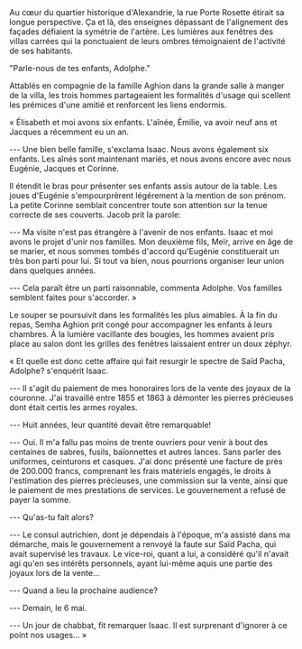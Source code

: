 <!--
C01S03: Un diner chez Isaac
Personnages:
  - Adolphe Grünberg
  - Isaac Aghion
  - Jacob Léon
  - Semha Aghion
  - Eugénie Aghion
  - Jacques Aghion
  - Corinne Aghion
POV: Adolphe Grünberg
Résumé:
-->

##

Au cœur du quartier historique d'Alexandrie, la rue Porte Rosette étirait sa
longue perspective.
Ça et là, des enseignes dépassant de l'alignement des façades 
défiaient la symétrie de l'artère.
Les lumières aux fenêtres des villas carrées qui la ponctuaient de leurs ombres
témoignaient de l'activité de ses habitants.

"Parle-nous de tes enfants, Adolphe."

Attablés en compagnie de la famille Aghion dans la grande salle à manger de la
villa, les trois hommes partageaient les formalités d'usage qui scellent
les prémices d'une amitié et renforcent les liens endormis.

« Élisabeth et moi avons six enfants. L'aînée, Émilie, va avoir neuf ans
et Jacques a récemment eu un an.

--- Une bien belle famille, s'exclama Isaac. Nous avons également six enfants.
Les aînés sont maintenant mariés, et nous avons encore avec nous Eugénie,
Jacques et Corinne.

Il étendit le bras pour présenter ses enfants assis autour de la table.
Les joues d'Eugénie s'empourprèrent légérement à la mention de son prénom.
La petite Corinne semblait concentrer toute son attention sur la tenue correcte de ses couverts.
Jacob prit la parole:

--- Ma visite n'est pas étrangère à l'avenir de nos enfants.
Isaac et moi avons le projet d'unir nos familles. Mon deuxième fils, Meïr,
arrive en âge de se marier, et nous sommes tombés d'accord qu'Eugénie
constituerait un très bon parti pour lui. Si tout va bien, nous pourrions
organiser leur union dans quelques années.

--- Cela paraît être un parti raisonnable, commenta Adolphe. 
Vos familles semblent faites pour s'accorder. »


Le souper se poursuivit dans les formalités les plus aimables.
À la fin du repas, Semha Aghion prit congé pour accompagner les
enfants à leurs chambres. À la lumière vacillante des bougies, les hommes
avaient pris place au salon dont les grilles des fenêtres laissaient entrer un
doux zéphyr.

« Et quelle est donc cette affaire qui fait resurgir le spectre de Saïd
Pacha, Adolphe? s'enquérit Isaac.

--- Il s'agit du paiement de mes honoraires lors de la vente des joyaux de la
couronne. J'ai travaillé entre 1855 et 1863 à démonter les pierres précieuses
dont était certis les armes royales. 

--- Huit années, leur quantité devait être remarquable!

--- Oui. Il m'a fallu pas moins de trente ouvriers pour venir à bout des
centaines de sabres, fusils, baïonnettes et autres lances. Sans parler des
uniformes, ceinturons et casques. J'ai donc présenté une facture de près de 200.000 francs,
comprenant les frais matériels engagés, le droits à l'estimation des
pierres précieuses, une commission sur la vente, ainsi que le paiement de mes
prestations de services. Le gouvernement a refusé de payer la somme.

--- Qu'as-tu fait alors?

--- Le consul autrichien, dont je dépendais à l'époque, m'a assisté dans ma
démarche, mais le gouvernement a renvoyé la faute sur Saïd Pacha, qui avait
supervisé les travaux. Le vice-roi, quant a lui, a considéré qu'il n'avait agi
qu'en ses intérêts personnels, ayant lui-même aquis une partie des joyaux
lors de la vente…

--- Quand a lieu la prochaine audience?

--- Demain, le 6 mai.

--- Un jour de chabbat, fit remarquer Isaac. Il est surprenant d'ignorer à ce
point nos usages… »
